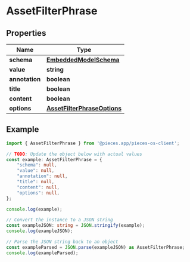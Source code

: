 
# AssetFilterPhrase


## Properties

Name | Type
------------ | -------------
**schema** | [**EmbeddedModelSchema**](EmbeddedModelSchema)
**value** | **string**
**annotation** | **boolean**
**title** | **boolean**
**content** | **boolean**
**options** | [**AssetFilterPhraseOptions**](AssetFilterPhraseOptions)

## Example

```typescript
import { AssetFilterPhrase } from '@pieces.app/pieces-os-client';

// TODO: Update the object below with actual values
const example: AssetFilterPhrase = {
    "schema": null,
    "value": null,
    "annotation": null,
    "title": null,
    "content": null,
    "options": null,
};

console.log(example);

// Convert the instance to a JSON string
const exampleJSON: string = JSON.stringify(example);
console.log(exampleJSON);

// Parse the JSON string back to an object
const exampleParsed = JSON.parse(exampleJSON) as AssetFilterPhrase;
console.log(exampleParsed);
```


